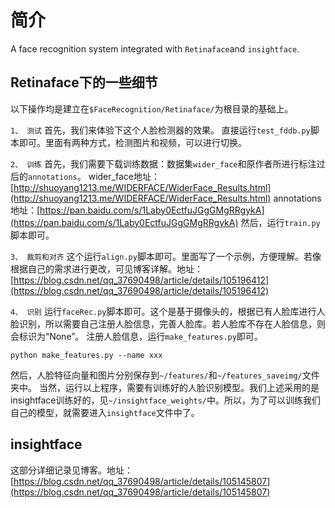 # 简介
A face recognition system integrated with ``Retinaface``and ``insightface``.
## Retinaface下的一些细节
以下操作均是建立在`$FaceRecognition/Retinaface/`为根目录的基础上。

``1、 测试``
首先，我们来体验下这个人脸检测器的效果。
直接运行``test_fddb.py``脚本即可。里面有两种方式，检测图片和视频，可以进行切换。

``2、 训练``
首先，我们需要下载训练数据：数据集``wider_face``和原作者所进行标注过后的``annotations``。
wider_face地址：[http://shuoyang1213.me/WIDERFACE/WiderFace_Results.html](http://shuoyang1213.me/WIDERFACE/WiderFace_Results.html)
annotations地址：[https://pan.baidu.com/s/1Laby0EctfuJGgGMgRRgykA](https://pan.baidu.com/s/1Laby0EctfuJGgGMgRRgykA)
然后，运行``train.py``脚本即可。

``3、 裁剪和对齐``
这个运行``align.py``脚本即可。里面写了一个示例，方便理解。若像根据自己的需求进行更改，可见博客详解。地址：[https://blog.csdn.net/qq_37690498/article/details/105196412](https://blog.csdn.net/qq_37690498/article/details/105196412)

``4、 识别``
运行``faceRec.py``脚本即可。这个是基于摄像头的，根据已有人脸库进行人脸识别，所以需要自己注册人脸信息，完善人脸库。若人脸库不存在人脸信息，则会标识为“None”。
注册人脸信息，运行``make_features.py``即可。
```
python make_features.py --name xxx
```
然后，人脸特征向量和图片分别保存到``~/features/``和``~/features_saveimg/``文件夹中。
当然，运行以上程序，需要有训练好的人脸识别模型。我们上述采用的是insightface训练好的，见``~/insightface_weights/``中。所以，为了可以训练我们自己的模型，就需要进入``insightface``文件中了。

## insightface
这部分详细记录见博客。地址：[https://blog.csdn.net/qq_37690498/article/details/105145807](https://blog.csdn.net/qq_37690498/article/details/105145807)

